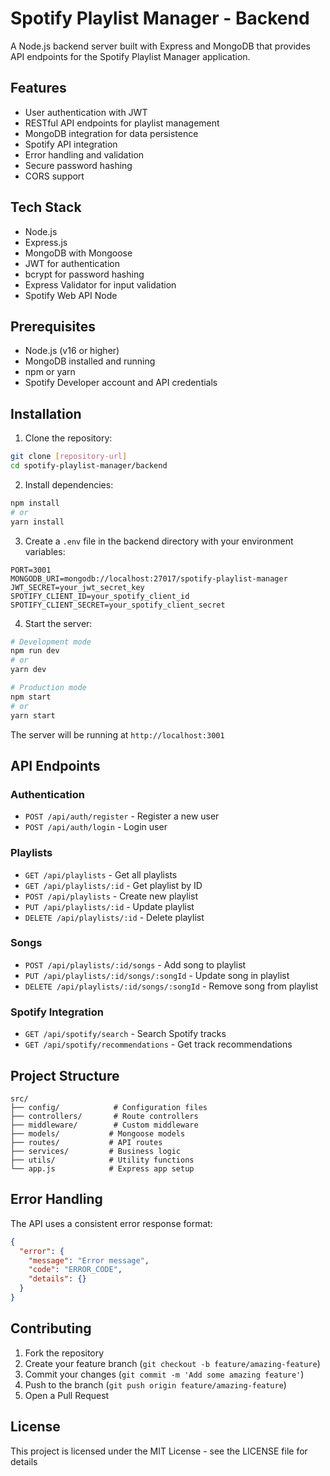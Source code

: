 # Spotify Playlist Manager - Backend

A Node.js backend server built with Express and MongoDB that provides API endpoints for the Spotify Playlist Manager application.

## Features

- User authentication with JWT
- RESTful API endpoints for playlist management
- MongoDB integration for data persistence
- Spotify API integration
- Error handling and validation
- Secure password hashing
- CORS support

## Tech Stack

- Node.js
- Express.js
- MongoDB with Mongoose
- JWT for authentication
- bcrypt for password hashing
- Express Validator for input validation
- Spotify Web API Node

## Prerequisites

- Node.js (v16 or higher)
- MongoDB installed and running
- npm or yarn
- Spotify Developer account and API credentials

## Installation

1. Clone the repository:
```bash
git clone [repository-url]
cd spotify-playlist-manager/backend
```

2. Install dependencies:
```bash
npm install
# or
yarn install
```

3. Create a `.env` file in the backend directory with your environment variables:
```env
PORT=3001
MONGODB_URI=mongodb://localhost:27017/spotify-playlist-manager
JWT_SECRET=your_jwt_secret_key
SPOTIFY_CLIENT_ID=your_spotify_client_id
SPOTIFY_CLIENT_SECRET=your_spotify_client_secret
```

4. Start the server:
```bash
# Development mode
npm run dev
# or
yarn dev

# Production mode
npm start
# or
yarn start
```

The server will be running at `http://localhost:3001`

## API Endpoints

### Authentication
- `POST /api/auth/register` - Register a new user
- `POST /api/auth/login` - Login user

### Playlists
- `GET /api/playlists` - Get all playlists
- `GET /api/playlists/:id` - Get playlist by ID
- `POST /api/playlists` - Create new playlist
- `PUT /api/playlists/:id` - Update playlist
- `DELETE /api/playlists/:id` - Delete playlist

### Songs
- `POST /api/playlists/:id/songs` - Add song to playlist
- `PUT /api/playlists/:id/songs/:songId` - Update song in playlist
- `DELETE /api/playlists/:id/songs/:songId` - Remove song from playlist

### Spotify Integration
- `GET /api/spotify/search` - Search Spotify tracks
- `GET /api/spotify/recommendations` - Get track recommendations

## Project Structure

```
src/
├── config/            # Configuration files
├── controllers/       # Route controllers
├── middleware/        # Custom middleware
├── models/           # Mongoose models
├── routes/           # API routes
├── services/         # Business logic
├── utils/            # Utility functions
└── app.js            # Express app setup
```

## Error Handling

The API uses a consistent error response format:
```json
{
  "error": {
    "message": "Error message",
    "code": "ERROR_CODE",
    "details": {}
  }
}
```

## Contributing

1. Fork the repository
2. Create your feature branch (`git checkout -b feature/amazing-feature`)
3. Commit your changes (`git commit -m 'Add some amazing feature'`)
4. Push to the branch (`git push origin feature/amazing-feature`)
5. Open a Pull Request

## License

This project is licensed under the MIT License - see the LICENSE file for details
